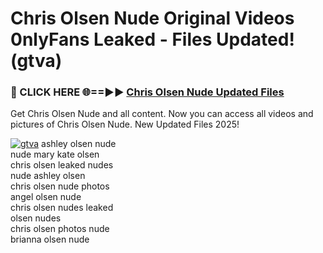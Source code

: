 # Chris Olsen Nude Original Videos 0nlyFans Leaked - Files Updated! (gtva)

<h3>🔴 CLICK HERE 🌐==►► <a href="https://tinyurl.com/52m3yx9h" rel="nofollow">Chris Olsen Nude Updated Files</a></h3>

Get Chris Olsen Nude and all content. Now you can access all videos and pictures of Chris Olsen Nude. New Updated Files 2025!

[![gtva](https://i.imgur.com/TnHtlc8.gif)](https://tinyurl.com/52m3yx9h)
ashley olsen nude<br>
nude mary kate olsen<br>
chris olsen leaked nudes<br>
nude ashley olsen<br>
chris olsen nude photos<br>
angel olsen nude<br>
chris olsen nudes leaked<br>
olsen nudes<br>
chris olsen photos nude<br>
brianna olsen nude